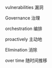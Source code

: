 vulnerabilities 漏洞

Governance 治理

orchestration 编排

proactively 主动地

Elimination 消除

over time 随时间推移
